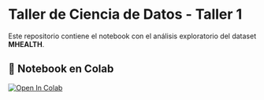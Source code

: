# Taller de Ciencia de Datos - Taller 1

Este repositorio contiene el notebook con el análisis exploratorio del dataset **MHEALTH**.

## 📒 Notebook en Colab
[![Open In Colab](https://colab.research.google.com/assets/colab-badge.svg)](https://colab.research.google.com/github/rafakt312/Taller-de-Ciencia-de-datos-Taller1/blob/main/mHealth_eda.ipynb)
